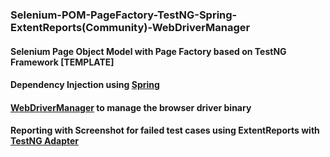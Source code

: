 ### Selenium-POM-PageFactory-TestNG-Spring-ExtentReports(Community)-WebDriverManager
#### Selenium Page Object Model with Page Factory based on TestNG Framework [TEMPLATE]

#### Dependency Injection using [Spring](https://mvnrepository.com/artifact/org.springframework.boot/spring-boot-starter-test)

#### [WebDriverManager](https://github.com/bonigarcia/webdrivermanager) to manage the browser driver binary

#### Reporting with Screenshot for failed test cases using ExtentReports with [TestNG Adapter](https://github.com/extent-framework/extentreports-testng-adapter)

